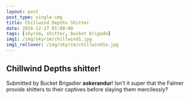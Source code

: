 ```yaml
---
layout: post
post_type: single-img
title: Chillwind Depths Shitter
date: 2018-12-27 01:00:00
tags: [skyrim, shitter, bucket brigade]
img1: /img/skyrim/chillwind1.jpg
img1_rollover: /img/skyrim/chillwind1a.jpg
---
```

## Chillwind Depths shitter!

Submitted by Bucket Brigadier **askerandur**! Isn't it super that the Falmer provide shitters to their captives before slaying them mercilessly?
